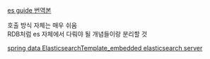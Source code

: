 [es guide 번역본](https://iju707.gitbooks.io/elasticsearch/content/)  

호출 방식 자체는 매우 쉬움  
RDB처럼 es 자체에서 다뤄야 될 개념들이랑 분리할 것

[spring data ElasticsearchTemplate_embedded elasticsearch server](https://docs.spring.io/spring-data/elasticsearch/docs/current/reference/html/#elasticsearch.annotation)  
